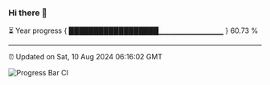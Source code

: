 ### Hi there 👋

⏳ Year progress { ██████████████████▁▁▁▁▁▁▁▁▁▁▁▁ } 60.73 %

---

⏰ Updated on Sat, 10 Aug 2024 06:16:02 GMT

![Progress Bar CI](https://github.com/liununu/liununu/workflows/Progress%20Bar%20CI/badge.svg)

